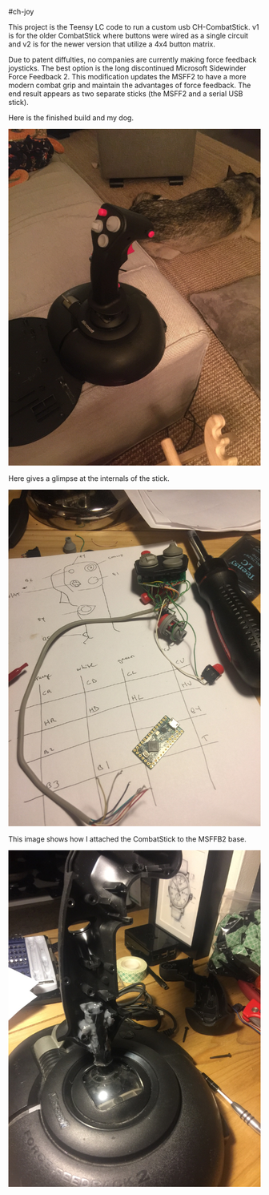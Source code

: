 #ch-joy

This project is the Teensy LC code to run a custom usb CH-CombatStick.  v1 is for the older CombatStick where buttons were wired as a single circuit and v2 is for the newer version that utilize a 4x4 button matrix.

Due to patent diffulties, no companies are currently making force feedback joysticks.  The best option is the long discontinued Microsoft Sidewinder Force Feedback 2.  This modification updates the MSFF2 to have a more modern combat grip and maintain the advantages of force feedback.  The end result appears as two separate sticks (the MSFF2 and a serial USB stick).

Here is the finished build and my dog.

![Completed Build](https://raw.githubusercontent.com/dlwalter/ch-joy/master/images/finished.jpeg)

Here gives a glimpse at the internals of the stick. 

![Layout](https://raw.githubusercontent.com/dlwalter/ch-joy/master/images/schematic.jpeg)

This image shows how I attached the CombatStick to the MSFFB2 base.

![Partial Build](https://raw.githubusercontent.com/dlwalter/ch-joy/master/images/partial.jpeg)